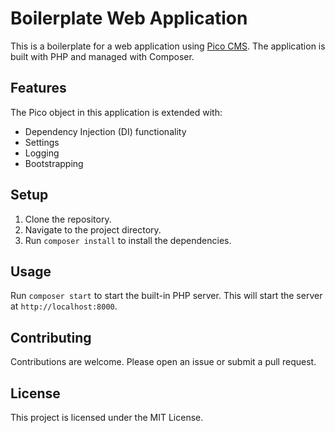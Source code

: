 # Boilerplate Web Application

This is a boilerplate for a web application using [Pico CMS](http://picocms.org). The application is built with PHP and managed with Composer.

## Features

The Pico object in this application is extended with:

- Dependency Injection (DI) functionality
- Settings
- Logging
- Bootstrapping

## Setup

1. Clone the repository.
2. Navigate to the project directory.
3. Run `composer install` to install the dependencies.

## Usage

Run `composer start` to start the built-in PHP server.
This will start the server at `http://localhost:8000`.

## Contributing

Contributions are welcome. Please open an issue or submit a pull request.

## License

This project is licensed under the MIT License.